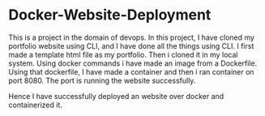 # Docker-Website-Deployment
This is a project in the domain of devops. In this project, I have cloned my portfolio website using CLI, and I have done all the things using CLI. 
I first made a template html file as my portfolio. 
Then i cloned it in my local system.
Using docker commands i have made an image from a Dockerfile. 
Using that dockerfile, I have made a container and then i ran container on port 8080. 
The port is running the website successfully. 

Hence I have successfully deployed an website over docker and containerized it.
